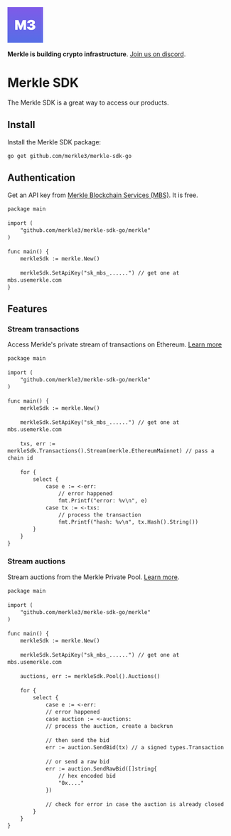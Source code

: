 ![Logo](public/logo.png)

**Merkle is building crypto infrastructure**. [Join us on discord](https://discord.gg/Q9Dc7jVX6c).

# Merkle SDK

The Merkle SDK is a great way to access our products.

## Install

Install the Merkle SDK package:

```
go get github.com/merkle3/merkle-sdk-go
```

## Authentication

Get an API key from [Merkle Blockchain Services (MBS)](https://mbs.usemerkle.com). It is free.

```golang
package main

import (
    "github.com/merkle3/merkle-sdk-go/merkle"
)

func main() {
    merkleSdk := merkle.New()

    merkleSdk.SetApiKey("sk_mbs_......") // get one at mbs.usemerkle.com
}
```

## Features

### Stream transactions

Access Merkle's private stream of transactions on Ethereum. [Learn more](https://docs.usemerkle.com/transaction-stream/what-is-merkle-transaction-stream)

```golang
package main

import (
    "github.com/merkle3/merkle-sdk-go/merkle"
)

func main() {
    merkleSdk := merkle.New()

    merkleSdk.SetApiKey("sk_mbs_......") // get one at mbs.usemerkle.com

    txs, err := merkleSdk.Transactions().Stream(merkle.EthereumMainnet) // pass a chain id

    for {
        select {
            case e := <-err:
			    // error happened
			    fmt.Printf("error: %v\n", e)
            case tx := <-txs:
                // process the transaction
                fmt.Printf("hash: %v\n", tx.Hash().String())
        }
    }
}
```

### Stream auctions

Stream auctions from the Merkle Private Pool. [Learn more](https://docs.usemerkle.com/private-pool/what-is-merkle-private-pool).

```golang
package main

import (
    "github.com/merkle3/merkle-sdk-go/merkle"
)

func main() {
    merkleSdk := merkle.New()

    merkleSdk.SetApiKey("sk_mbs_......") // get one at mbs.usemerkle.com

    auctions, err := merkleSdk.Pool().Auctions()

    for {
        select {
            case e := <-err:
            // error happened
            case auction := <-auctions:
            // process the auction, create a backrun

            // then send the bid
            err := auction.SendBid(tx) // a signed types.Transaction

            // or send a raw bid
            err := auction.SendRawBid([]string{
                // hex encoded bid
                "0x...."
            })

            // check for error in case the auction is already closed
        }
    }
}
```

<!-- ### Send bundles

Send bundles to Merkle's high performance low latency builder.

```golang
package main

import (
    "github.com/merkle3/merkle-sdk-go/merkle"
)

func main() {
    merkleSdk := merkle.New()

    merkleSdk.SetApiKey("sk_mbs_......") // get one at mbs.usemerkle.com

    builder := merkleSdk.Builder()

    err := builder.SendBundle(&merkle.Bundle{
        Transactions: []merkle.BundleTx{
            merkle.Tx(tx).CanRevert(),
            merkle.RawTx("0x.....")
        },
        TargetBlock: 300000,
    })

    // check for error
}
``` -->